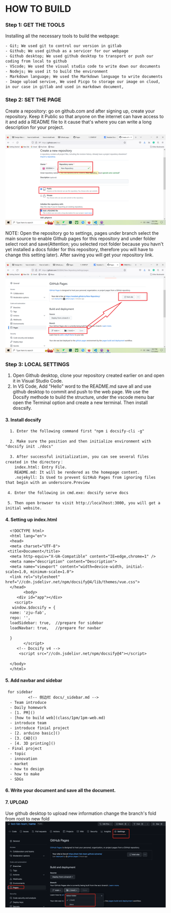 # HOW TO BUILD 

### Step 1: GET THE TOOLS
 Installing all the necessary tools to build the webpage:

    - Git; We used git to control our version in gitlab
    - Github; We used github as a servicer for our webpage
    - Github desktop; We used github desktop to transport or push our coding from local to github
    - VScode; We used the visual studio code to write down our documents
    - Nodejs; We used it to build the environment
    - Markdown language; We used the Markdown language to write documents
    - Image upload servive, We used Picgo to storage our image on cloud, in our case in gitlab and used in markdown document,

### Step 2: SET THE PAGE
 Create a repository: go on github.com and after signing up, create your repository. Keep it Public so that anyone on the internet can have access to it and add a README file to it cause that's where you can write a long description for your project. 

 ![](../IMAGE/create%20repository.png)

 NOTE: Open the repository go to settings, pages under branch select the main source to enable Github pages for this repository and under folder select root and save(Attention; you selected root folder because you havn't yet installed a docs folder for this repository, therefore you will have to change this setting later). After saving you will get your repository link.

 ![](../IMAGE/repository%20link.png)

### Step 3: LOCAL SETTINGS

 1. Open Github desktop, clone your repository created earlier on and open it in Visual Studio Code.
 2. In VS Code, Add "Hello" word to the README.md save all and use github desktop to commit and push to the web page.
    We use the Docsify methode to build the structure, under the vscode menu bar open the Terminal option and create a new terminal. Then install doscsify.

 #### 3.  Install docsify
      1. Enter the following command first "npm i docsify-cli -g"

      2. Make sure the position and then initialize environment with "docsify init ./docs"

      3. After successful initialization, you can see several files created in the directory：
        index.html: Entry File.
        README.md: It will be rendered as the homepage content.
        .nojekyll: Is Used to prevent GitHub Pages from ignoring files that begin with an underscore.Preview
        
     4. Enter the following in cmd.exe: docsify serve docs
     
     5. Then open browser to visit http://localhost:3000, you will get a initial website.

 #### 4. Setting up index.html

      <!DOCTYPE html>
      <html lang="en">
      <head>
      <meta charset="UTF-8">
     <title>Document</title>
      <meta http-equiv="X-UA-Compatible" content="IE=edge,chrome=1" />
      <meta name="description" content="Description">
      <meta name="viewport" content="width=device-width, initial-scale=1.0, minimum-scale=1.0">
      <link rel="stylesheet" href="//cdn.jsdelivr.net/npm/docsify@4/lib/themes/vue.css">
      </head>
            <body>
         <div id="app"></div>
        <script>
       window.$docsify = {
      name: 'zju-fab',
      repo: '',
      loadSidebar: true,  //prepare for sidebar
      loadNavbar: true,   //prepare for navbar

      }
            </script>
         <!-- Docsify v4 -->
          <script src="//cdn.jsdelivr.net/npm/docsify@4"></script>

      </body>
      </html>

 #### 5.  Add navbar and sidebar
     for sidebar 
              <!-- 侧边栏 docs/_sidebar.md -->
      - Team introduce
      - Daily homework
      - [1. PM]()
      - [how to build web](class/1pm/1pm-web.md)
      - introduce team
      - introduce finial project
      - [2. arduino basic]()
      - [3. CAD]()
      - [4. 3D printing]()
     - Final project
      - topic
      - innovation
      - market
      - how to design 
      - how to make
      - SDGs

 #### 6. Write your document and save all the document.

 #### 7. UPLOAD
   Use github desktop to upload new information change the branch's fold from root to new fold
   ![](../IMAGE/Upload.png)
  